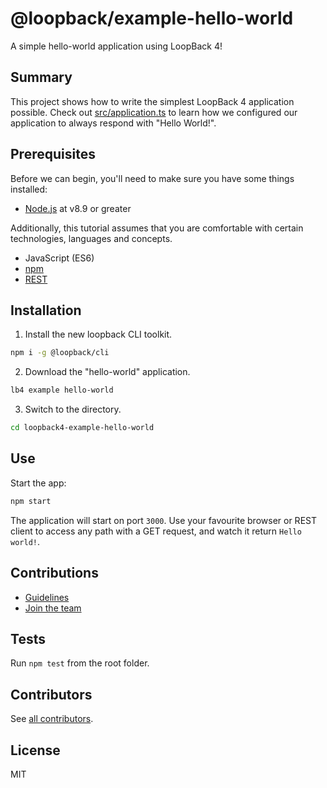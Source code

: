 # @loopback/example-hello-world

A simple hello-world application using LoopBack 4!

## Summary

This project shows how to write the simplest LoopBack 4 application possible.
Check out [src/application.ts](src/application.ts) to learn how we configured
our application to always respond with "Hello World!".

## Prerequisites

Before we can begin, you'll need to make sure you have some things installed:

- [Node.js](https://nodejs.org/en/) at v8.9 or greater

Additionally, this tutorial assumes that you are comfortable with certain
technologies, languages and concepts.

- JavaScript (ES6)
- [npm](https://www.npmjs.com/)
- [REST](https://en.wikipedia.org/wiki/Representational_state_transfer)

## Installation

1.  Install the new loopback CLI toolkit.

```sh
npm i -g @loopback/cli
```

2.  Download the "hello-world" application.

```sh
lb4 example hello-world
```

3.  Switch to the directory.

```sh
cd loopback4-example-hello-world
```

## Use

Start the app:

```sh
npm start
```

The application will start on port `3000`. Use your favourite browser or REST
client to access any path with a GET request, and watch it return
`Hello world!`.

## Contributions

- [Guidelines](https://github.com/strongloop/loopback-next/blob/master/docs/CONTRIBUTING.md)
- [Join the team](https://github.com/strongloop/loopback-next/issues/110)

## Tests

Run `npm test` from the root folder.

## Contributors

See
[all contributors](https://github.com/strongloop/loopback-next/graphs/contributors).

## License

MIT
